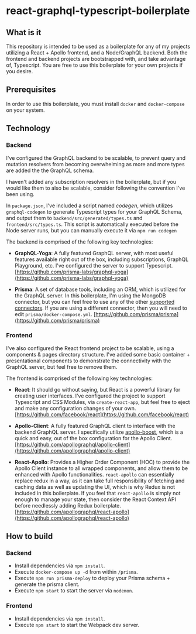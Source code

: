 # react-graphql-typescript-boilerplate

## **What is it**

This repository is intended to be used as a boilerplate for any of my projects utilizing a React + Apollo frontend, and a Node/GraphQL backend. Both the frontend and backend projects are bootstrapped with, and take advantage of, Typescript. You are free to use this boilerplate for your own projects if you desire.

## **Prerequisites**

In order to use this boilerplate, you must install `docker` and `docker-compose` on your system.

## **Technology**

### **Backend**

I've configured the GraphQL backend to be scalable, to prevent query and mutation resolvers from becoming overwhelming as more and more types are added the the GraphQL schema.

I haven't added any subscription resolvers in the boilerplate, but if you would like them to also be scalable, consider following the convention I've been using.

In `package.json`, I've included a script named _codegen_, which utilizes `graphql-codegen` to generate Typescript types for your GraphQL Schema, and output them to `backend/src/generated/types.ts` and `frontend/src/types.ts`. This script is automatically executed before the Node server runs, but you can manually execute it via `npm run codegen`

The backend is comprised of the following key technologies:

- **GraphQL-Yoga**: A fully featured GraphQL server, with most useful features available right out of the box, including subscriptions, GraphQL Playground, etc. I've configured the server to support Typescript. [https://github.com/prisma-labs/graphql-yoga](https://github.com/prisma-labs/graphql-yoga)

- **Prisma**: A set of database tools, including an ORM, which is utilized for the GraphQL server. In this boilerplate, I'm using the MongoDB connector, but you can feel free to use any of the other [supported connectors](https://www.prisma.io/features/databases). If you are using a different connector, then you will need to edit `prisma/docker-compose.yml`. [https://github.com/prisma/prisma](https://github.com/prisma/prisma)

### **Frontend**

I've also configured the React frontend project to be scalable, using a components & pages directory structure. I've added some basic container + presentational components to demonstrate the connectivity with the GraphQL server, but feel free to remove them.

The frontend is comprised of the following key technologies:

- **React**: It should go without saying, but React is a powerful library for creating user interfaces. I've configured the project to support Typescript and CSS Modules, via `create-react-app`, but feel free to eject and make any configuration changes of your own. [https://github.com/facebook/react](https://github.com/facebook/react)

- **Apollo-Client**: A fully featured GraphQL client to interface with the backend GraphQL server. I specifically utilize [apollo-boost](https://github.com/apollographql/apollo-client/tree/master/packages/apollo-boost), which is a quick and easy, out of the box configuration for the Apollo Client. [https://github.com/apollographql/apollo-client](https://github.com/apollographql/apollo-client)

- **React-Apollo**: Provides a Higher Order Component (HOC) to provide the Apollo Client instance to all wrapped components, and allow them to be enhanced with Apollo functionalities. `react-apollo` can essentially replace redux in a way, as it can take full responsibility of fetching and caching data as well as updating the UI, which is why Redux is not included in this boilerplate. If you feel that `react-apollo` is simply not enough to manage your state, then consider the React Context API before needlessly adding Redux boilerplate. [https://github.com/apollographql/react-apollo](https://github.com/apollographql/react-apollo)

## **How to build**

### **Backend**

- Install dependencies via `npm install`.
- Execute `docker-compose up -d` from within `/prisma`.
- Execute `npm run prisma-deploy` to deploy your Prisma schema + generate the prisma client.
- Execute `npm start` to start the server via `nodemon`.

### **Frontend**

- Install dependencies via `npm install`.
- Execute `npm start` to start the Webpack dev server.
